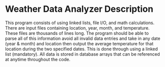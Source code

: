 # Weather Data Analyzer Description
This program consists of using linked lists, file I/O, and math calculations. There are input files containing location, year, month, and temperature. These files are thousands of lines long. The program should be able to parse all of this information avoid all invalid data entries and take in any date (year & month) and location then output the average temperature for that location during the two specified dates. This is done through using a linked list (mandatory). All data is stored in database arrays that can be referenced at anytime throughout the code.
